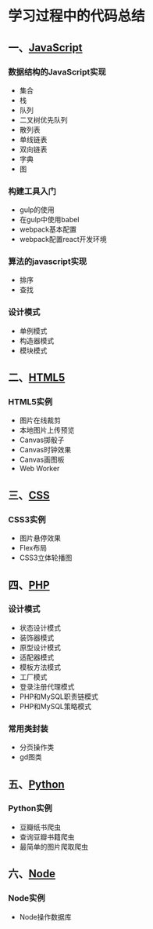 # 学习过程中的代码总结  
## 一、[JavaScript](./JavaScript)  
### 数据结构的JavaScript实现 
* 集合
* 栈
* 队列
* 二叉树优先队列
* 散列表
* 单线链表
* 双向链表
* 字典
* 图

### 构建工具入门  
* gulp的使用
* 在gulp中使用babel
* webpack基本配置
* webpack配置react开发环境

### 算法的javascript实现  
* 排序
* 查找

### 设计模式  
* 单例模式
* 构造器模式
* 模块模式


## 二、[HTML5](./HTML5)
### HTML5实例 
* 图片在线裁剪
* 本地图片上传预览
* Canvas掷骰子
* Canvas时钟效果
* Canvas画图板
* Web Worker  

## 三、[CSS](./css3)
### CSS3实例  
* 图片悬停效果
* Flex布局
* CSS3立体轮播图 


## 四、[PHP](./PHP)
### 设计模式 
* 状态设计模式
* 装饰器模式
* 原型设计模式
* 适配器模式
* 模板方法模式
* 工厂模式
* 登录注册代理模式
* PHP和MySQL职责链模式
* PHP和MySQL策略模式

### 常用类封装 
* 分页操作类
* gd图类
   
## 五、[Python](./Python/)
### Python实例
* 豆瓣纸书爬虫
* 查询豆瓣书籍爬虫
* 最简单的图片爬取爬虫

## 六、[Node](./Node)
### Node实例
* Node操作数据库